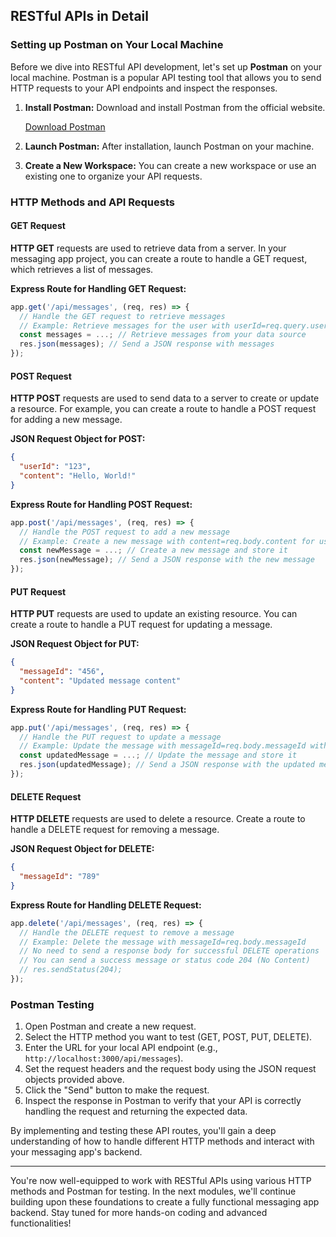 ## RESTful APIs in Detail

### Setting up Postman on Your Local Machine

Before we dive into RESTful API development, let's set up **Postman** on your local machine. Postman is a popular API testing tool that allows you to send HTTP requests to your API endpoints and inspect the responses.

1. **Install Postman:** Download and install Postman from the official website.

   [Download Postman](https://www.postman.com/downloads/)

2. **Launch Postman:** After installation, launch Postman on your machine.

3. **Create a New Workspace:** You can create a new workspace or use an existing one to organize your API requests.

### HTTP Methods and API Requests

#### GET Request

**HTTP GET** requests are used to retrieve data from a server. In your messaging app project, you can create a route to handle a GET request, which retrieves a list of messages.

**Express Route for Handling GET Request:**

```javascript
app.get('/api/messages', (req, res) => {
  // Handle the GET request to retrieve messages
  // Example: Retrieve messages for the user with userId=req.query.userId
  const messages = ...; // Retrieve messages from your data source
  res.json(messages); // Send a JSON response with messages
});
```

#### POST Request

**HTTP POST** requests are used to send data to a server to create or update a resource. For example, you can create a route to handle a POST request for adding a new message.

**JSON Request Object for POST:**

```json
{
  "userId": "123",
  "content": "Hello, World!"
}
```

**Express Route for Handling POST Request:**

```javascript
app.post('/api/messages', (req, res) => {
  // Handle the POST request to add a new message
  // Example: Create a new message with content=req.body.content for userId=req.body.userId
  const newMessage = ...; // Create a new message and store it
  res.json(newMessage); // Send a JSON response with the new message
});
```

#### PUT Request

**HTTP PUT** requests are used to update an existing resource. You can create a route to handle a PUT request for updating a message.

**JSON Request Object for PUT:**

```json
{
  "messageId": "456",
  "content": "Updated message content"
}
```

**Express Route for Handling PUT Request:**

```javascript
app.put('/api/messages', (req, res) => {
  // Handle the PUT request to update a message
  // Example: Update the message with messageId=req.body.messageId with new content=req.body.content
  const updatedMessage = ...; // Update the message and store it
  res.json(updatedMessage); // Send a JSON response with the updated message
});
```

#### DELETE Request

**HTTP DELETE** requests are used to delete a resource. Create a route to handle a DELETE request for removing a message.

**JSON Request Object for DELETE:**

```json
{
  "messageId": "789"
}
```

**Express Route for Handling DELETE Request:**

```javascript
app.delete('/api/messages', (req, res) => {
  // Handle the DELETE request to remove a message
  // Example: Delete the message with messageId=req.body.messageId
  // No need to send a response body for successful DELETE operations
  // You can send a success message or status code 204 (No Content)
  // res.sendStatus(204);
});
```

### Postman Testing

1. Open Postman and create a new request.
2. Select the HTTP method you want to test (GET, POST, PUT, DELETE).
3. Enter the URL for your local API endpoint (e.g., `http://localhost:3000/api/messages`).
4. Set the request headers and the request body using the JSON request objects provided above.
5. Click the "Send" button to make the request.
6. Inspect the response in Postman to verify that your API is correctly handling the request and returning the expected data.

By implementing and testing these API routes, you'll gain a deep understanding of how to handle different HTTP methods and interact with your messaging app's backend.

---

You're now well-equipped to work with RESTful APIs using various HTTP methods and Postman for testing. In the next modules, we'll continue building upon these foundations to create a fully functional messaging app backend. Stay tuned for more hands-on coding and advanced functionalities!